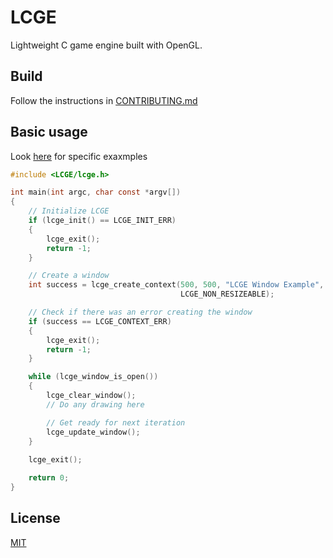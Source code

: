 # LCGE
Lightweight C game engine built with OpenGL.

## Build

Follow the instructions in [CONTRIBUTING.md](https://github.com/SatvikR/LCGE/blob/main/CONTRIBUTING.md#contributing-code)

## Basic usage

Look [here](https://github.com/SatvikR/LCGE/tree/main/tests) for specific exaxmples 

```c
#include <LCGE/lcge.h>

int main(int argc, char const *argv[])
{
    // Initialize LCGE
    if (lcge_init() == LCGE_INIT_ERR)
    {
        lcge_exit();
        return -1;
    }

    // Create a window
    int success = lcge_create_context(500, 500, "LCGE Window Example", 
                                      LCGE_NON_RESIZEABLE);

    // Check if there was an error creating the window
    if (success == LCGE_CONTEXT_ERR)
    {
        lcge_exit();
        return -1;
    }

    while (lcge_window_is_open())
    {
        lcge_clear_window();
        // Do any drawing here

        // Get ready for next iteration
        lcge_update_window();
    }
    
    lcge_exit();

    return 0;
}
```

## License

[MIT](https://github.com/SatvikR/LCGE/blob/main/LICENSE)